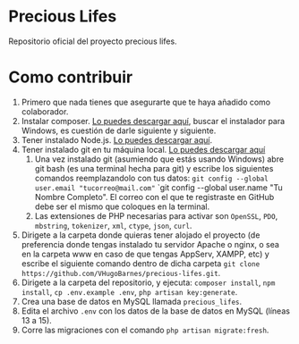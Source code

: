 # Precious Lifes
Repositorio oficial del proyecto precious lifes.

# Como contribuir
1. Primero que nada tienes que asegurarte que te haya añadido como colaborador.
2. Instalar composer. [Lo puedes descargar aquí](https://getcomposer.org/download/), buscar el instalador para Windows, es cuestión de darle siguiente y siguiente.
3. Tener instalado Node.js. [Lo puedes descargar aquí](https://nodejs.org/en/).
4. Tener instalado git en tu máquina local. [Lo puedes descargar aquí](https://git-scm.com/)
    1. Una vez instalado git (asumiendo que estás usando Windows) abre git bash (es una terminal hecha para git) y escribe los siguientes comandos reemplazandolo con tus datos: `git config --global user.email "tucorreo@mail.com"` `git config --global user.name "Tu Nombre Completo". El correo con el que te registraste en GitHub debe ser el mismo que coloques en la terminal.
    2. Las extensiones de PHP necesarias para activar son `OpenSSL`, `PDO`, `mbstring`, `tokenizer`, `xml`, `ctype`, `json`, `curl`.
5. Dirigete a la carpeta donde quieras tener alojado el proyecto (de preferencia donde tengas instalado tu servidor Apache o nginx, o sea en la carpeta www en caso de que tengas AppServ, XAMPP, etc) y escribe el siguiente comando dentro de dicha carpeta `git clone https://github.com/VHugoBarnes/precious-lifes.git`.
6. Dirigete a la carpeta del repositorio, y ejecuta: `composer install`, `npm install`, `cp .env.example .env`, `php artisan key:generate`.
7. Crea una base de datos en MySQL llamada `precious_lifes`.
8. Edita el archivo `.env` con los datos de la base de datos en MySQL (líneas 13 a 15).
9. Corre las migraciones con el comando `php artisan migrate:fresh`.